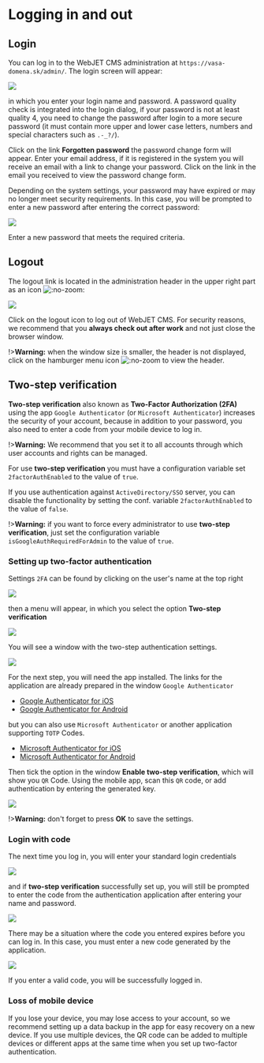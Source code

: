 # Logging in and out

## Login

You can log in to the WebJET CMS administration at `https://vasa-domena.sk/admin/`. The login screen will appear:

![](logon.png)

in which you enter your login name and password. A password quality check is integrated into the login dialog, if your password is not at least quality 4, you need to change the password after login to a more secure password (it must contain more upper and lower case letters, numbers and special characters such as `.-_?/`).

Click on the link **Forgotten password** the password change form will appear. Enter your email address, if it is registered in the system you will receive an email with a link to change your password. Click on the link in the email you received to view the password change form.

Depending on the system settings, your password may have expired or may no longer meet security requirements. In this case, you will be prompted to enter a new password after entering the correct password:

![](logon-weak-password.png)

Enter a new password that meets the required criteria.

## Logout

The logout link is located in the administration header in the upper right part as an icon ![](icon-logoff.png ":no-zoom"):

![](header-logoff.png)

Click on the logout icon to log out of WebJET CMS. For security reasons, we recommend that you **always check out after work** and not just close the browser window.

!>**Warning:** when the window size is smaller, the header is not displayed, click on the hamburger menu icon ![](icon-hamburger.png ":no-zoom") to view the header.

## Two-step verification

**Two-step verification** also known as **Two-Factor Authorization (2FA)** using the app `Google Authenticator` (or `Microsoft Authenticator`) increases the security of your account, because in addition to your password, you also need to enter a code from your mobile device to log in.

!>**Warning:** We recommend that you set it to all accounts through which user accounts and rights can be managed.

For use **two-step verification** you must have a configuration variable set `2factorAuthEnabled` to the value of `true`.

If you use authentication against `ActiveDirectory/SSO` server, you can disable the functionality by setting the conf. variable `2factorAuthEnabled` to the value of `false`.

!>**Warning:** if you want to force every administrator to use **two-step verification**, just set the configuration variable `isGoogleAuthRequiredForAdmin` to the value of `true`.

### Setting up two-factor authentication

Settings `2FA` can be found by clicking on the user's name at the top right

![](2fa_part_1.png)

then a menu will appear, in which you select the option **Two-step verification**

![](2fa_part_2.png)

You will see a window with the two-step authentication settings.

![](2fa_part_3.png)

For the next step, you will need the app installed. The links for the application are already prepared in the window `Google Authenticator`

- <a href="https://itunes.apple.com/us/app/google-authenticator/id388497605" target="_blank">Google Authenticator for iOS</a>
- <a href="https://play.google.com/store/apps/details?id=com.google.android.apps.authenticator2" target="_blank">Google Authenticator for Android</a>

but you can also use `Microsoft Authenticator` or another application supporting `TOTP` Codes.

- <a href="https://apps.apple.com/us/app/microsoft-authenticator/id983156458" target="_blank">Microsoft Authenticator for iOS</a>
- <a href="https://play.google.com/store/search?q=microsoft%20auth&c=apps" target="_blank">Microsoft Authenticator for Android</a>

Then tick the option in the window **Enable two-step verification**, which will show you `QR` Code. Using the mobile app, scan this `QR` code, or add authentication by entering the generated key.

![](2fa_part_4.png)

!>**Warning:** don't forget to press **OK** to save the settings.

### Login with code

The next time you log in, you will enter your standard login credentials

![](2fa_part_5.png)

and if **two-step verification** successfully set up, you will still be prompted to enter the code from the authentication application after entering your name and password.

![](2fa_part_6.png)

There may be a situation where the code you entered expires before you can log in. In this case, you must enter a new code generated by the application.

![](2fa_part_7.png)

If you enter a valid code, you will be successfully logged in.

### Loss of mobile device

If you lose your device, you may lose access to your account, so we recommend setting up a data backup in the app for easy recovery on a new device. If you use multiple devices, the QR code can be added to multiple devices or different apps at the same time when you set up two-factor authentication.
